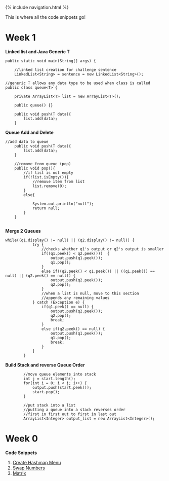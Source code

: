 {% include navigation.html %}

This is where all the code snippets go!

# Week 1

**Linked list and Java Generic T**

```
public static void main(String[] args) {

    //linked list creation for challenge sentence
    LinkedList<String> = sentence = new LinkedList<String>();

```

```
//generic T allows any data type to be used when class is called
public class queue<T> {

    private ArrayList<T> list = new ArrayList<T>();

    public queue() {}

    public void push(T data){
        list.add(data);
    }
```

**Queue Add and Delete**

```
//add data to queue
    public void push(T data){
        list.add(data);
    }

    //remove from queue (pop)
    public void pop(){
        //if list is not empty
        if(!list.isEmpty()){
            //remove item from list
            list.remove(0);
        }
        else{

            System.out.println("null");
            return null;
        }
    }
    
```

**Merge 2 Queues**
```
while((q1.display() != null) || (q2.display() != null)) {
            try {
                //checks whether q1's output or q2's output is smaller
                if((q1.peek() < q2.peek()))  {
                    output.push(q1.peek());
                    q1.pop();
                }
                else if((q2.peek() < q1.peek()) || ((q1.peek()) == null) || (q2.peek() == null)) {
                    output.push(q2.peek());
                    q2.pop();
                }
                //when a list is null, move to this section
                //appends any remaining values
            } catch (Exception e) {
                if(q1.peek() == null) {
                    output.push(q2.peek());
                    q2.pop();
                    break;
                }
                else if(q2.peek() == null) {
                    output.push(q1.peek());
                    q1.pop();
                    break;
                }
            }
        }

```

**Build Stack and reverse Queue Order**

```
        //move queue elements into stack
        int j = start.length();
        for(int i = 0; i < j; i++) {
            output.push(start.peek());
            start.pop();
        }

        //put stack into a list
        //putting a queue into a stack reverses order
        //first in first out to first in last out
        ArrayList<Integer> output_list = new ArrayList<Integer>();
```




# Week 0

**Code Snippets**
1. [Create Hashmap Menu](https://github.com/Dubshott/ds2p2abhijayd/blob/main/menu.java)
2. [Swap Numbers](https://github.com/Dubshott/ds2p2abhijayd/blob/main/swapper.java)
3. [Matrix](https://github.com/Dubshott/ds2p2abhijayd/blob/main/matrix.java)
